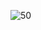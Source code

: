 
![50](https://user-images.githubusercontent.com/64718836/92392693-479c9f80-f13c-11ea-90be-0ff4ab14b14c.PNG)
